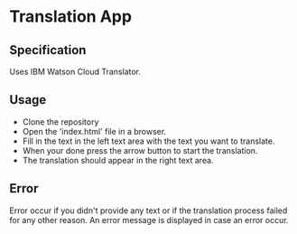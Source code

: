 # Translation App
## Specification
Uses IBM Watson Cloud Translator.
## Usage
- Clone the repository
- Open the 'index.html' file in a browser.
- Fill in the text in the left text area with the text you want to translate. 
- When your done press the arrow button to start the translation.
- The translation should appear in the right text area.
## Error
Error occur if you didn't provide any text or if the translation process failed for any other reason. An error message is displayed in case an error occur.

 
